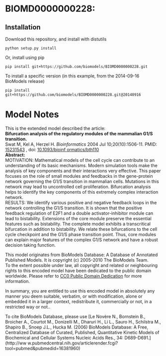 # BIOMD0000000228: 

## Installation

Download this repository, and install with distutils

`python setup.py install`

Or, install using pip

`pip install git+https://github.com/biomodels/BIOMD0000000228.git`

To install a specific version (in this example, from the 2014-09-16 BioModels release)

`pip install git+https://github.com/biomodels/BIOMD0000000228.git@20140916`


# Model Notes


This is the extended model described the article:  
**Bifurcation analysis of the regulatory modules of the mammalian G1/S transition.**   
Swat M, Kel A, Herzel H. _Bioinformatics_ 2004 Jul 10;20(10):1506-11. PMID:
[15231543](http://www.ncbi.nlm.nih.gov/pubmed/15231543) , doi: [10.1093/bioinf
ormatics/bth110](http://dx.doi.org/10.1093/bioinformatics/bth110)  
**Abstract:**   
MOTIVATION: Mathematical models of the cell cycle can contribute to an
understanding of its basic mechanisms. Modern simulation tools make the
analysis of key components and their interactions very effective. This paper
focuses on the role of small modules and feedbacks in the gene-protein network
governing the G1/S transition in mammalian cells. Mutations in this network
may lead to uncontrolled cell proliferation. Bifurcation analysis helps to
identify the key components of this extremely complex interaction network.  
RESULTS: We identify various positive and negative feedback loops in the
network controlling the G1/S transition. It is shown that the positive
feedback regulation of E2F1 and a double activator-inhibitor module can lead
to bistability. Extensions of the core module preserve the essential features
such as bistability. The complete model exhibits a transcritical bifurcation
in addition to bistability. We relate these bifurcations to the cell cycle
checkpoint and the G1/S phase transition point. Thus, core modules can explain
major features of the complex G1/S network and have a robust decision taking
function.

This model originates from BioModels Database: A Database of Annotated
Published Models. It is copyright (c) 2005-2010 The BioModels Team.  
To the extent possible under law, all copyright and related or neighbouring
rights to this encoded model have been dedicated to the public domain
worldwide. Please refer to [CC0 Public Domain
Dedication](http://creativecommons.org/publicdomain/zero/1.0/) for more
information.

In summary, you are entitled to use this encoded model in absolutely any
manner you deem suitable, verbatim, or with modification, alone or embedded it
in a larger context, redistribute it, commercially or not, in a restricted way
or not..  
  
To cite BioModels Database, please use [Le Novère N., Bornstein B., Broicher
A., Courtot M., Donizelli M., Dharuri H., Li L., Sauro H., Schilstra M.,
Shapiro B., Snoep J.L., Hucka M. (2006) BioModels Database: A Free,
Centralized Database of Curated, Published, Quantitative Kinetic Models of
Biochemical and Cellular Systems Nucleic Acids Res., 34: D689-D691.](http://ww
w.pubmedcentral.nih.gov/articlerender.fcgi?tool=pubmed&pubmedid=16381960)


